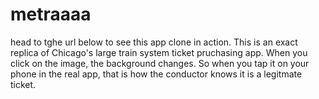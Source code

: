 # metraaaa

head to tghe url below to see this app clone in action.  This is an exact replica of Chicago's large train system ticket pruchasing app.  When  you click on the image, the background changes.  So when you tap it on your phone in the real app, that is how the conductor knows it is a legitmate ticket.
